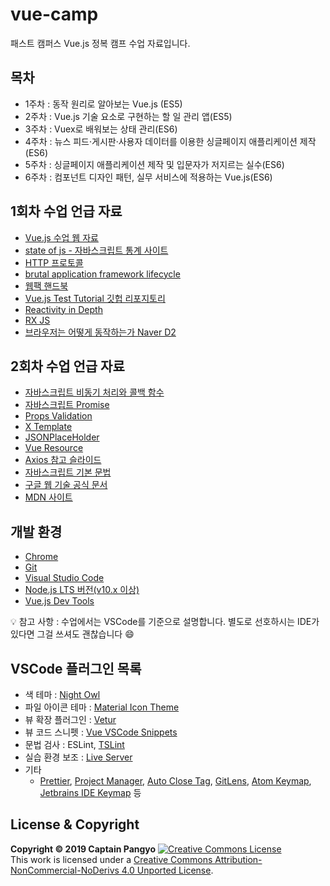 # vue-camp

패스트 캠퍼스 Vue.js 정복 캠프 수업 자료입니다.

## 목차

- 1주차 : 동작 원리로 알아보는 Vue.js (ES5)
- 2주차 : Vue.js 기술 요소로 구현하는 할 일 관리 앱(ES5)
- 3주차 : Vuex로 배워보는 상태 관리(ES6)
- 4주차 : 뉴스 피드·게시판·사용자 데이터를 이용한 싱글페이지 애플리케이션 제작(ES6)
- 5주차 : 싱글페이지 애플리케이션 제작 및 입문자가 저지르는 실수(ES6)
- 6주차 : 컴포넌트 디자인 패턴, 실무 서비스에 적용하는 Vue.js(ES6)

## 1회차 수업 언급 자료

- [Vue.js 수업 웹 자료](https://joshua1988.github.io/vue-camp/)
- [state of js - 자바스크립트 통계 사이트](https://2018.stateofjs.com/front-end-frameworks/overview/)
- [HTTP 프로토콜](https://joshua1988.github.io/web-development/http-part1/)
- [brutal application framework lifecycle](https://stackoverflow.blog/2018/01/11/brutal-lifecycle-javascript-frameworks/)
- [웹팩 핸드북](https://joshua1988.github.io/webpack-guide/)
- [Vue.js Test Tutorial 깃헙 리포지토리](https://github.com/joshua1988/vue-test-tutorial)
- [Reactivity in Depth](https://vuejs.org/v2/guide/reactivity.html#ad)
- [RX JS](https://rxjs-dev.firebaseapp.com)
- [브라우저는 어떻게 동작하는가 Naver D2](https://d2.naver.com/helloworld/59361)

## 2회차 수업 언급 자료

- [자바스크립트 비동기 처리와 콜백 함수](https://joshua1988.github.io/web-development/javascript/javascript-asynchronous-operation/)
- [자바스크립트 Promise](https://joshua1988.github.io/web-development/javascript/promise-for-beginners/)
- [Props Validation](https://vuejs.org/v2/guide/components-props.html#Prop-Validation)
- [X Template](https://vuejs.org/v2/guide/components-edge-cases.html#X-Templates)
- [JSONPlaceHolder](https://jsonplaceholder.typicode.com)
- [Vue Resource](https://github.com/pagekit/vue-resource)
- [Axios 참고 슬라이드](https://github.com/joshua1988/naver-vue/blob/master/slides/3_vue-ajax-patterns.pdf)
- [자바스크립트 기본 문법](https://joshua1988.github.io/vue-camp/js/variable.html)
- [구글 웹 기술 공식 문서](https://developers.google.com/web/fundamentals?hl=ko)
- [MDN 사이트](https://developer.mozilla.org/ko/docs/Web/JavaScript)

## 개발 환경

- [Chrome](https://www.google.com/intl/ko/chrome/)
- [Git](https://git-scm.com/downloads)
- [Visual Studio Code](https://code.visualstudio.com/)
- [Node.js LTS 버전(v10.x 이상)](https://nodejs.org/ko/)
- [Vue.js Dev Tools](https://chrome.google.com/webstore/detail/vuejs-devtools/nhdogjmejiglipccpnnnanhbledajbpd)

💡 참고 사항 : 수업에서는 VSCode를 기준으로 설명합니다. 별도로 선호하시는 IDE가 있다면 그걸 쓰셔도 괜찮습니다 😄

## VSCode 플러그인 목록

- 색 테마 : [Night Owl](https://marketplace.visualstudio.com/items?itemName=sdras.night-owl)
- 파일 아이콘 테마 : [Material Icon Theme](https://marketplace.visualstudio.com/items?itemName=PKief.material-icon-theme)
- 뷰 확장 플러그인 : [Vetur](https://marketplace.visualstudio.com/items?itemName=octref.vetur)
- 뷰 코드 스니펫 : [Vue VSCode Snippets](https://marketplace.visualstudio.com/items?itemName=sdras.vue-vscode-snippets)
- 문법 검사 : ESLint, [TSLint](https://marketplace.visualstudio.com/items?itemName=eg2.tslint)
- 실습 환경 보조 : [Live Server](https://marketplace.visualstudio.com/items?itemName=ritwickdey.LiveServer)
- 기타
  - [Prettier](https://marketplace.visualstudio.com/items?itemName=esbenp.prettier-vscode), [Project Manager](https://marketplace.visualstudio.com/items?itemName=alefragnani.project-manager), [Auto Close Tag](https://marketplace.visualstudio.com/items?itemName=formulahendry.auto-close-tag), [GitLens](https://marketplace.visualstudio.com/items?itemName=eamodio.gitlens), [Atom Keymap](https://marketplace.visualstudio.com/items?itemName=ms-vscode.atom-keybindings), [Jetbrains IDE Keymap](https://marketplace.visualstudio.com/items?itemName=isudox.vscode-jetbrains-keybindings) 등

## License & Copyright

**Copyright © 2019 Captain Pangyo**
<a rel="license" href="http://creativecommons.org/licenses/by-nc-nd/4.0/"><img alt="Creative Commons License" style="border-width:0" src="https://i.creativecommons.org/l/by-nc-nd/4.0/88x31.png" /></a><br />This work is licensed under a <a rel="license" href="http://creativecommons.org/licenses/by-nc-nd/4.0/">Creative Commons Attribution-NonCommercial-NoDerivs 4.0 Unported License</a>.
